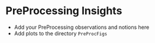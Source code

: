 # PreProcessing Insights

- Add your PreProcessing observations and notions here
- Add plots to the directory `PreProcFigs`

